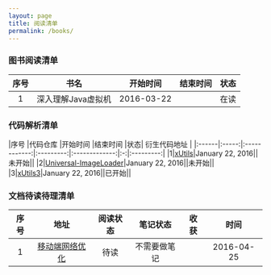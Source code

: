 ```yaml
---
layout: page
title: 阅读清单
permalink: /books/
---
```


### 图书阅读清单

|序号	|书名 			                        |开始时间 	|结束时间 		|状态|
|:------:|:-----------------------------------------:|:---------:|:-------------:|:-:|
|1|深入理解Java虚拟机|2016-03-22||在读|

### 代码解析清单

|序号	|代码仓库 			                        	|开始时间 	|结束时间 		|状态| 衍生代码地址 |
|:------|:-----:|:------------:|:---------:|:-------------:|:-:|:---------:|
|1|[xUtils](https://github.com/wyouflf/xUtils)|January 22, 2016||未开始||
|2|[Universal-ImageLoader](https://github.com/nostra13/Android-Universal-Image-Loader)|January 22, 2016||未开始||
|3|[xUtils3](https://github.com/wyouflf/xUtils3)|January 22, 2016||已开始||

### 文档待读待理清单

|序号|地址|阅读状态|笔记状态|收获|时间|
|:--:|:----------:|:-----:|:-----:|:--------:|:----:|
|1|[移动端网络优化](http://b.codekk.com/detail/Trinea/%E7%A7%BB%E5%8A%A8%E7%AB%AF%E7%BD%91%E7%BB%9C%E4%BC%98%E5%8C%96)|待读|不需要做笔记||2016-04-25|